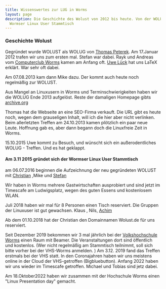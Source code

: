 ```yaml
---
title: Wissenswertes zur LUG in Worms
layout: page
description: Die Geschichte des Wolust von 2012 bis heute. Von der WOLUG zur WOLUST.
  Wormser Linux User Stammtisch
---
```


### Geschichte Wolust ###

Gegründet wurde WOLUST als WOLUG von [Thomas Peterek](http://www.computertp.de). Am 17.Januar 2012 trafen wir uns zum ersten mal. Stefan war dabei.
Rayk und Andreas vom [Computerclub Worms](https://www.ccw-worms.de/) kamen am Anfang oft.
[Uwe Lück](http://www.webdesign-bu.de/uwe_lueck/leblauf.pdf) hat uns LaTeX erklärt. War sehr oft dabei.

Am 07.08.2013 kam dann Mike dazu. Der kommt auch heute noch regelmäßig zur WOLUST.

Aus Mangel an Linuxusern in Worms und Terminschwierigkeiten haben wir die WOLUG  Ende 2013 aufgelöst.
Reste der damaligen Homepage gibts [archive.org](https://web.archive.org/web/20120712002444/http://www.wolug.de:80/)

Thomas hat die Webseite an eine SEO-Firma verkauft. Die URL gibt es heute noch, wegen dem grauseligen Inhalt, will ich die hier aber nicht verlinken.
Beim allerletzten Treffen am 24.10.2013 kamen plötzlich ein paar neue Leute. Hoffnung gab es, aber dann begann doch die Linuxfreie Zeit in Worms.

15.10.2015 Uwe kommt zu Besuch, und wünscht sich ein außerodentliches WOLUG - Treffen. Und es hat geklappt.

#### Am 3.11 2015 gründet sich der Wormser Linux User Stammtisch ####

am 06.07.2016 beginnen die Aufzeichnung der neu gegründeten WOLUST mit [Christian](https://blog.muench-worms.de/) ,Mike und [Stefan](https://stefan-höhn.de/)

Wir haben in Worms mehrere Gastwirtschaften ausprobiert und sind jetzt im Timescafe am Ludwigsplatz, wegen des guten Essens und kostenlosem WLAN.

Juli 2018 haben wir mal für 8 Personen einen Tisch reserviert. Die Gruppen der Linuxuser ist gut gewachsen. Klaus , Nils, [Achim](https://achwo.de/)

Ab dem 01.10.2018 hat der Christian den Domainnamen Wolust.de für uns reserviert. 

Seit Dezember 2019 bekommen wir 3 mal  jährlich bei der [Volkshochschule Worms](https://www.vhs-worms.de/index.php?id=9&kathaupt=26%3B&suchesetzen=false%3B&kfs_stichwort_schlagwort=linux&tx_indexedsearch%5Bsubmit_button%5D=) einen Raum mit Beamer.  Die Veranstaltungen dort sind öffentlich und kostenlos.  (Wer nicht regelmäßig am Stammtisch teilnimmt, soll sich bitte vorher bei der VHS-Worms anmelden. ) Am 3.12. 2019 fand das Treffen erstmals bei der VHS statt.
In den Coronajahren haben wir uns meistens online in der Cloud der VHS-getroffen (Bigbluebutton). Anfang 2022 haben wir uns wieder im Timescafe getroffen.
Michael und Tobias sind jetz dabei.

Am 18.Oktober2022 haben wir zusammen mit der Hochschule Worms einen "Linux Presentation day" gemacht.
